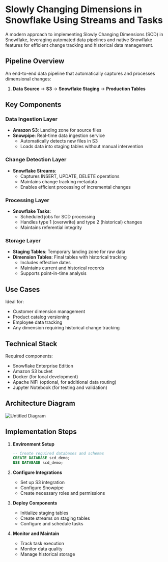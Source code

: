 # Slowly Changing Dimensions in Snowflake Using Streams and Tasks

A modern approach to implementing Slowly Changing Dimensions (SCD) in Snowflake, leveraging automated data pipelines and native Snowflake features for efficient change tracking and historical data management.

## Pipeline Overview

An end-to-end data pipeline that automatically captures and processes dimensional changes:

1. **Data Source** → **S3** → **Snowflake Staging** → **Production Tables**

## Key Components

### Data Ingestion Layer
- **Amazon S3**: Landing zone for source files
- **Snowpipe**: Real-time data ingestion service
  - Automatically detects new files in S3
  - Loads data into staging tables without manual intervention

### Change Detection Layer
- **Snowflake Streams**: 
  - Captures INSERT, UPDATE, DELETE operations
  - Maintains change tracking metadata
  - Enables efficient processing of incremental changes

### Processing Layer
- **Snowflake Tasks**:
  - Scheduled jobs for SCD processing
  - Handles type 1 (overwrite) and type 2 (historical) changes
  - Maintains referential integrity

### Storage Layer
- **Staging Tables**: Temporary landing zone for raw data
- **Dimension Tables**: Final tables with historical tracking
  - Includes effective dates
  - Maintains current and historical records
  - Supports point-in-time analysis

## Use Cases

Ideal for:
- Customer dimension management
- Product catalog versioning
- Employee data tracking
- Any dimension requiring historical change tracking

## Technical Stack

Required components:
- Snowflake Enterprise Edition
- Amazon S3 bucket
- Docker (for local development)
- Apache NiFi (optional, for additional data routing)
- Jupyter Notebook (for testing and validation)

## Architecture Diagram
![Untitled Diagram](https://github.com/user-attachments/assets/dcddb7a7-8269-4942-aa24-54ec18e03da2)


## Implementation Steps

1. **Environment Setup**
   ```sql
   -- Create required databases and schemas
   CREATE DATABASE scd_demo;
   USE DATABASE scd_demo;
   ```

2. **Configure Integrations**
   - Set up S3 integration
   - Configure Snowpipe
   - Create necessary roles and permissions

3. **Deploy Components**
   - Initialize staging tables
   - Create streams on staging tables
   - Configure and schedule tasks

4. **Monitor and Maintain**
   - Track task execution
   - Monitor data quality
   - Manage historical storage

